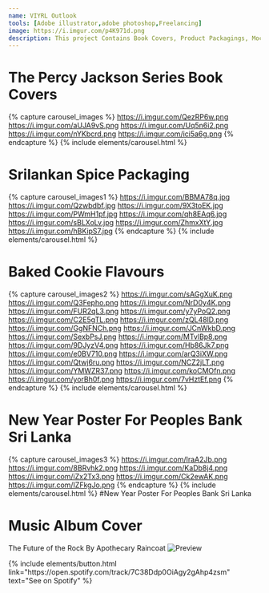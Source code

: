```yaml
---
name: VIYRL Outlook
tools: [Adobe illustrator,adobe photoshop,Freelancing]
image: https://i.imgur.com/p4K971d.png
description: This project Contains Book Covers, Product Packagings, Mockups, Music Album Covers Done By ME :)
---
```


# The Percy Jackson Series Book Covers

{% capture carousel_images %}
https://i.imgur.com/QezRP6w.png
https://i.imgur.com/aUJA9vS.png
https://i.imgur.com/Uq5n6i2.png
https://i.imgur.com/nYKbcrd.png
https://i.imgur.com/ici5a6g.png
{% endcapture %}
{% include elements/carousel.html %}

# Srilankan Spice Packaging 
{% capture carousel_images1 %}
https://i.imgur.com/BBMA78q.jpg
https://i.imgur.com/Qzwbdbf.jpg
https://i.imgur.com/9X3toEK.jpg
https://i.imgur.com/PWmH1pf.jpg
https://i.imgur.com/qh8EAq6.jpg
https://i.imgur.com/sBLXoLv.jpg
https://i.imgur.com/ZhmxXtY.jpg
https://i.imgur.com/hBKipS7.jpg
{% endcapture %}
{% include elements/carousel.html %}

# Baked Cookie Flavours
{% capture carousel_images2 %}
https://i.imgur.com/sAGgXuK.png
https://i.imgur.com/Q3Fepho.png
https://i.imgur.com/NrD0y4K.png
https://i.imgur.com/FUR2qL3.png
https://i.imgur.com/y7yPoQ2.png
https://i.imgur.com/C2E5gTL.png
https://i.imgur.com/zQL48lD.png
https://i.imgur.com/GgNFNCh.png
https://i.imgur.com/JCnWkbD.png
https://i.imgur.com/SexbPsJ.png
https://i.imgur.com/MTvlBp8.png
https://i.imgur.com/9DJyzV4.png
https://i.imgur.com/Hb86Jk7.png
https://i.imgur.com/e0BV710.png
https://i.imgur.com/arQ3iXW.png
https://i.imgur.com/Qtwj6ru.png
https://i.imgur.com/NCZ2jLT.png
https://i.imgur.com/YMWZR37.png
https://i.imgur.com/koCMOfn.png
https://i.imgur.com/yorBh0f.png
https://i.imgur.com/7vHztEf.png
{% endcapture %}
{% include elements/carousel.html %}

# New Year Poster For Peoples Bank Sri Lanka

{% capture carousel_images3 %}
https://i.imgur.com/IraA2Jb.png
https://i.imgur.com/8BRvhk2.png
https://i.imgur.com/KaDb8j4.png
https://i.imgur.com/iZx2Tx3.png
https://i.imgur.com/Ck2ewAK.png
https://i.imgur.com/IZFkgJo.png
{% endcapture %}
{% include elements/carousel.html %}
#New Year Poster For Peoples Bank Sri Lanka

# Music Album Cover
The Future of the Rock By Apothecary Raincoat
![Preview](https://i.imgur.com/ZeWt1hY.jpg)

<p class="text-center">
{% include elements/button.html link="https://open.spotify.com/track/7C38Ddp0OiAgy2gAhp4zsm" text="See on Spotify" %}
</p>
